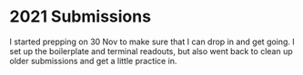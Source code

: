 # 2021 Submissions
I started prepping on 30 Nov to make sure that I can drop in and get going. I set up the boilerplate and terminal readouts, but also went back to clean up older submissions and get a little practice in.